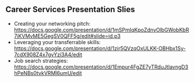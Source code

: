 ## Career Services Presentation Slies

* Creating your networking pitch: https://docs.google.com/presentation/d/1mSPmIqKpoZdnyOlbGWobKbR7iKVMvME5GegSV0QFF5g/edit#slide=id.p3
* Leveraging your transferrable skills: https://docs.google.com/presentation/d/1zir5QVzqOxULKK-OBHbx1Sy-7cdX908Z4x7gyYzi3A4/edit
* Job search strategies: https://docs.google.com/presentation/d/1Empur4FgZE7yTRduJtlavngD3hPeNBs0tvkVRMl6umU/edit
